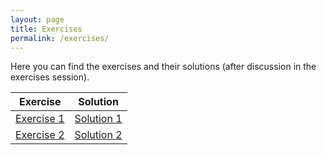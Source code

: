 ```yaml
---
layout: page
title: Exercises
permalink: /exercises/
---
```


Here you can find the exercises and their solutions (after discussion in the exercises session).

| Exercise | Solution |
|:-----:|:----------:|
| [Exercise 1](Ex1_unsolved.zip)   | [Solution 1](Ex1.zip) |
| [Exercise 2](Ex2-unsolved.zip) | [Solution 2](Ex2.zip) |

<!-- 
| [Exercise 1](Ex1-unsolved.ipynb) | [Solution 1](Ex1.zip) |
| [Exercise 2](Ex2-unsolved.ipynb) | [Solution 2](Ex2.ipynb) |
| [Exercise 3](Ex3-unsolved.zip) | [Solution 3](Ex3.zip) |
| [Exercise 4](Ex4-unsolved.ipynb) | [Solution 4](Ex4.ipynb) |
| [Exercise 5](Ex5-unsolved.ipynb) | [Solution 5](Ex5.ipynb) |
| [Exercise 6](Ex6-unsolved.zip) | [Solution 6](Ex6.zip) |
-->